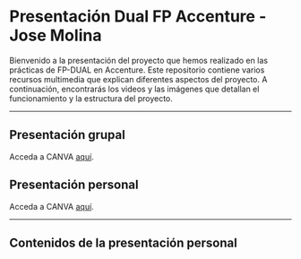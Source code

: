 # Presentación Dual FP Accenture - Jose Molina

Bienvenido a la presentación del proyecto que hemos realizado en las prácticas de FP-DUAL en Accenture. Este repositorio contiene varios recursos multimedia que explican diferentes aspectos del proyecto. A continuación, encontrarás los videos y las imágenes que detallan el funcionamiento y la estructura del proyecto.

---

## Presentación grupal

Acceda a CANVA [aquí](https://www.canva.com/design/DAGGN6EK2kc/HYAimlMYs5RSJxU7h1lwqw/view?utm_content=DAGGN6EK2kc&utm_campaign=designshare&utm_medium=link&utm_source=editor).

## Presentación personal

Acceda a CANVA [aquí](https://www.canva.com/design/DAGGW16T180/3sdA7vmRYth_Gqd5JMFouA/view?utm_content=DAGGW16T180&utm_campaign=designshare&utm_medium=link&utm_source=editor).

---

## Contenidos de la presentación personal

